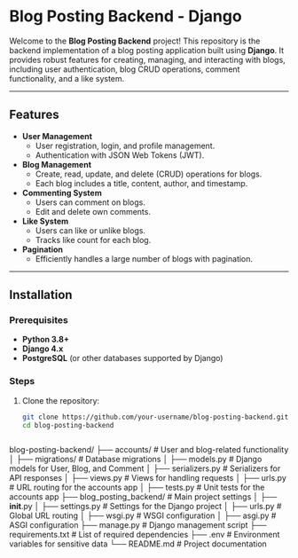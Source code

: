 # Blog Posting Backend - Django

Welcome to the **Blog Posting Backend** project! This repository is the backend implementation of a blog posting application built using **Django**. It provides robust features for creating, managing, and interacting with blogs, including user authentication, blog CRUD operations, comment functionality, and a like system.

---

## Features

- **User Management**
  - User registration, login, and profile management.
  - Authentication with JSON Web Tokens (JWT).
- **Blog Management**
  - Create, read, update, and delete (CRUD) operations for blogs.
  - Each blog includes a title, content, author, and timestamp.
- **Commenting System**
  - Users can comment on blogs.
  - Edit and delete own comments.
- **Like System**
  - Users can like or unlike blogs.
  - Tracks like count for each blog.
- **Pagination**
  - Efficiently handles a large number of blogs with pagination.

---

## Installation

### Prerequisites
- **Python 3.8+**
- **Django 4.x**
- **PostgreSQL** (or other databases supported by Django)

### Steps

1. Clone the repository:
   ```bash
   git clone https://github.com/your-username/blog-posting-backend.git
   cd blog-posting-backend



blog-posting-backend/
├── accounts/                   # User and blog-related functionality
│   ├── migrations/             # Database migrations
│   ├── models.py               # Django models for User, Blog, and Comment
│   ├── serializers.py          # Serializers for API responses
│   ├── views.py                # Views for handling requests
│   ├── urls.py                 # URL routing for the accounts app
│   ├── tests.py                # Unit tests for the accounts app
├── blog_posting_backend/       # Main project settings
│   ├── __init__.py
│   ├── settings.py             # Settings for the Django project
│   ├── urls.py                 # Global URL routing
│   ├── wsgi.py                 # WSGI configuration
│   ├── asgi.py                 # ASGI configuration
├── manage.py                   # Django management script
├── requirements.txt            # List of required dependencies
├── .env                        # Environment variables for sensitive data
└── README.md                   # Project documentation

